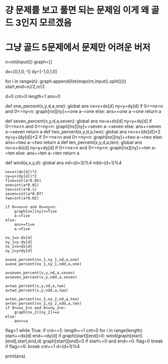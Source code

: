
# 걍 문제를 보고 풀면 되는 문제임 이게 왜 골드 3인지 모르겠음
# 그냥 골드 5문제에서 문제만 어려운 버저
n=int(input())
graph=[]

dx=[0,1,0,-1]
dy=[-1,0,1,0]

for i in range(n):
    graph.append(list(map(int,input().split())))
start,end=n//2,n//2

d=0
cnt=0
length=1
ans=0

def one_percent(x,y,d,a,one):
    global ans
    nx=x+dx[d]
    ny=y+dy[d]
    if 0<=nx<n and 0<=ny<n:
        graph[nx][ny]+=one
        a-=one
    else:
        ans+=one
        a-=one
    return a

def seven_percent(x,y,d,a,seven):
    global ans
    nx=x+dx[d]
    ny=y+dy[d]
    if 0<=nx<n and 0<=ny<n:
        graph[nx][ny]+=seven
        a-=seven
    else:
        ans+=seven
        a-=seven
    return a
def two_percent(x,y,d,a,two):
    global ans
    nx=x+(dx[d])*2
    ny=y+(dy[d])*2
    if 0<=nx<n and 0<=ny<n:
        graph[nx][ny]+=two
        a-=two
    else:
        ans+=two
        a-=two
    return a
def ten_percent(x,y,d,a,ten):
    global ans
    nx=x+dx[d]
    ny=y+dy[d]
    if 0<=nx<n and 0<=ny<n:
        graph[nx][ny]+=ten
        a-=ten
    else:
        ans+=ten
        a-=ten
    return a
    
    
def wind(a,x,y,d):
    global ans
    nd=(d+3)%4
    ndd=(d+1)%4
    
    nx=x+(dx[d])*2
    ny=y+(dy[d])*2
    five=int(a*0.05)
    one=int(a*0.01)
    ten=int(a*0.1)
    seven=int(a*0.07)
    two=int(a*0.02)
    
    if 0<=nx<n and 0<=ny<n:
        graph[nx][ny]+=five
        a-=five
    else:
        ans+=five
        a-=five
        
    nx_1=x-dx[d]
    ny_1=y-dy[d]
    nx_2=x+dx[d]
    ny_2=y+dy[d]
    
    a=one_percent(nx_1,ny_1,nd,a,one)
    a=one_percent(nx_1,ny_1,ndd,a,one)
    
    a=seven_percent(x,y,nd,a,seven)
    a=seven_percent(x,y,ndd,a,seven)
    
    a=two_percent(x,y,nd,a,two)
    a=two_percent(x,y,ndd,a,two)
    
    a=ten_percent(nx_2,ny_2,nd,a,ten)
    a=ten_percent(nx_2,ny_2,ndd,a,ten)
    if 0<=nx_2<n and 0<=ny_2<n:
        graph[nx_2][ny_2]+=a
    else:
        ans+=a



        
flag=1
while True:
    if cnt==2:
        length+=1
        cnt=0
    for i in range(length):
        start+=dx[d]
        end+=dy[d]
        if graph[start][end]>0:
            wind(graph[start][end],start,end,d)
            graph[start][end]=0
        if start==0 and end==0:
            flag=0
            break
    if flag==0:
        break
    cnt+=1
    d=(d+1)%4

print(ans)
